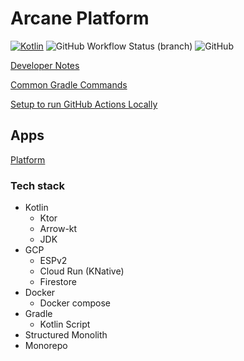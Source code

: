 # Arcane Platform

[![Kotlin](https://img.shields.io/badge/kotlin-1.7.21-blue.svg?logo=kotlin)](http://kotlinlang.org)
![GitHub Workflow Status (branch)](https://img.shields.io/github/workflow/status/arcanetechnology/arcane-platform/Test/main?logo=github)
![GitHub](https://img.shields.io/github/license/arcanetechnology/arcane-platform)

[Developer Notes](./docs/dev.md)

[Common Gradle Commands](./docs/gradle.md)

[Setup to run GitHub Actions Locally](./.github/workflows/README.md)

## Apps

[Platform](apps/arcane-platform-app/README.md)

### Tech stack

 * Kotlin
   * Ktor
   * Arrow-kt
   * JDK
 * GCP
   * ESPv2
   * Cloud Run (KNative)
   * Firestore
 * Docker
   * Docker compose
 * Gradle
   * Kotlin Script
 * Structured Monolith
 * Monorepo
